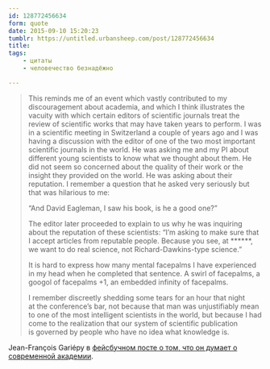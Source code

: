 ```yaml
---
id: 128772456634
form: quote
date: 2015-09-10 15:20:23
tumblr: https://untitled.urbansheep.com/post/128772456634
title: 
tags:
    - цитаты
    - человечество безнадёжно

---
```


<blockquote>
<p>This reminds me of an event which vastly contributed to my discouragement about academia, and which I think illustrates the vacuity with which certain editors of scientific journals treat the review of scientific works that may have taken years to perform. I was in a scientific meeting in Switzerland a couple of years ago and I was having a discussion with the editor of one of the two most important scientific journals in the world.&nbsp;He was asking me and my PI about different young scientists to know what we thought about them. He did not seem so concerned about the quality of their work or the insight they provided on the world. He was asking about their reputation. I remember a question that he asked very seriously but that was hilarious to me:</p>

<p>“And David Eagleman, I saw his book, is he a good one?”</p>

<p>The editor later proceeded to explain to us why he was inquiring about the reputation of these scientists: “I’m asking to make sure that I accept articles from reputable people. Because you see, at ******, we want to do real science, not Richard-Dawkins-type science.”</p>

<p>It is hard to express how many mental facepalms I have experienced in my head when he completed that sentence. A swirl of facepalms, a googol of facepalms +1, an embedded infinity of facepalms.</p>

<p>I&nbsp;remember discreetly shedding some tears for an&nbsp;hour that night at&nbsp;the conference&rsquo;s bar, not because that man was unjustifiably mean to&nbsp;one of&nbsp;the&nbsp;most intelligent scientists in the&nbsp;world, but because I&nbsp;had come to&nbsp;the&nbsp;realization that our system of&nbsp;scientific publication is&nbsp;governed by&nbsp;people who have no&nbsp;idea what knowledge&nbsp;is.</p>
</blockquote>

Jean-François Gariépy в <a href="https://www.facebook.com/jfgariepyneuro/posts/466442776860755">фейсбучном посте о том, что он думает о современной академии</a>.
